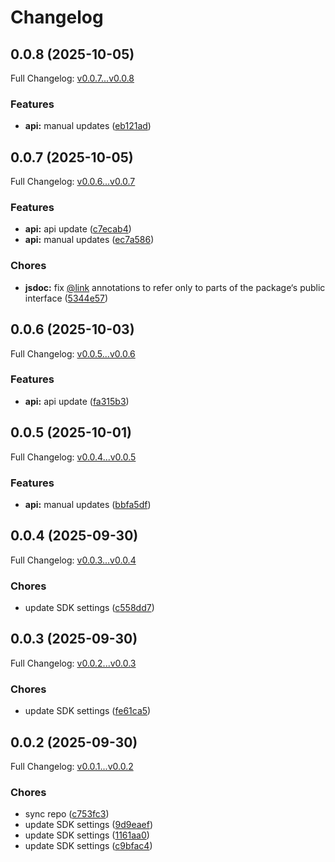 # Changelog

## 0.0.8 (2025-10-05)

Full Changelog: [v0.0.7...v0.0.8](https://github.com/tembo/sdk/compare/v0.0.7...v0.0.8)

### Features

* **api:** manual updates ([eb121ad](https://github.com/tembo/sdk/commit/eb121ad9be2998611b75b3d52c77772fee9035b5))

## 0.0.7 (2025-10-05)

Full Changelog: [v0.0.6...v0.0.7](https://github.com/tembo/sdk/compare/v0.0.6...v0.0.7)

### Features

* **api:** api update ([c7ecab4](https://github.com/tembo/sdk/commit/c7ecab4641c84e1c55f428de26fbd8e14ce14c7d))
* **api:** manual updates ([ec7a586](https://github.com/tembo/sdk/commit/ec7a586a13b4f902a22b34a3fcbfabe0f8f1608c))


### Chores

* **jsdoc:** fix [@link](https://github.com/link) annotations to refer only to parts of the package‘s public interface ([5344e57](https://github.com/tembo/sdk/commit/5344e5744836d1b21139bc2d8a2fd910428c38e6))

## 0.0.6 (2025-10-03)

Full Changelog: [v0.0.5...v0.0.6](https://github.com/tembo/sdk/compare/v0.0.5...v0.0.6)

### Features

* **api:** api update ([fa315b3](https://github.com/tembo/sdk/commit/fa315b373d3a90a0de18155fbd34736399fa1799))

## 0.0.5 (2025-10-01)

Full Changelog: [v0.0.4...v0.0.5](https://github.com/tembo/sdk/compare/v0.0.4...v0.0.5)

### Features

* **api:** manual updates ([bbfa5df](https://github.com/tembo/sdk/commit/bbfa5dfdbee0db3724ccc6083778a163bcbe4056))

## 0.0.4 (2025-09-30)

Full Changelog: [v0.0.3...v0.0.4](https://github.com/tembo/sdk/compare/v0.0.3...v0.0.4)

### Chores

* update SDK settings ([c558dd7](https://github.com/tembo/sdk/commit/c558dd7e3afc6411dc0a0feb8e07fab13863f51c))

## 0.0.3 (2025-09-30)

Full Changelog: [v0.0.2...v0.0.3](https://github.com/tembo/sdk/compare/v0.0.2...v0.0.3)

### Chores

* update SDK settings ([fe61ca5](https://github.com/tembo/sdk/commit/fe61ca5acc022810ed83f4050c36b65f6d1d334e))

## 0.0.2 (2025-09-30)

Full Changelog: [v0.0.1...v0.0.2](https://github.com/tembo/sdk/compare/v0.0.1...v0.0.2)

### Chores

* sync repo ([c753fc3](https://github.com/tembo/sdk/commit/c753fc351a61b38361030eb089c932da8e49126d))
* update SDK settings ([9d9eaef](https://github.com/tembo/sdk/commit/9d9eaef2160c9636d5c2830697bf4064127fb09b))
* update SDK settings ([1161aa0](https://github.com/tembo/sdk/commit/1161aa0a796625716b3df1737e01f267e429c31c))
* update SDK settings ([c9bfac4](https://github.com/tembo/sdk/commit/c9bfac477594e7c0f684379a4abecb49be6e2850))
